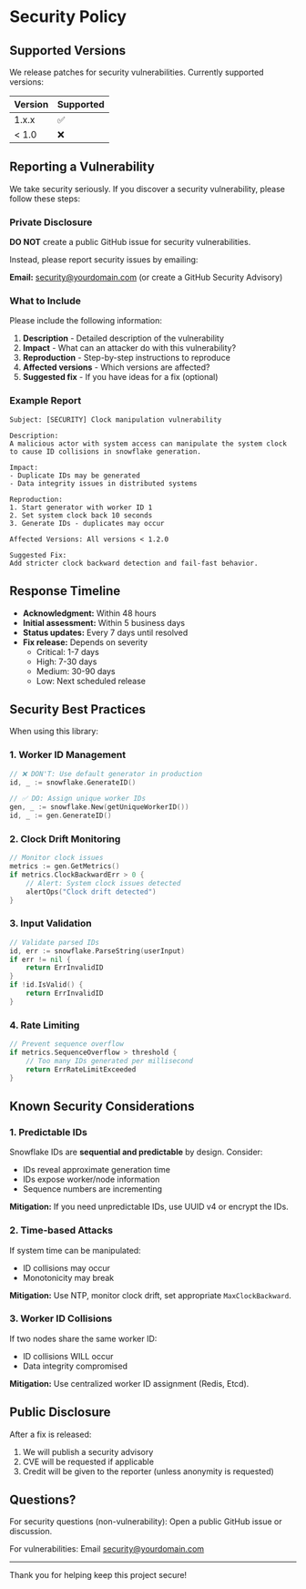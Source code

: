 # Security Policy

## Supported Versions

We release patches for security vulnerabilities. Currently supported versions:

| Version | Supported          |
| ------- | ------------------ |
| 1.x.x   | :white_check_mark: |
| < 1.0   | :x:                |

## Reporting a Vulnerability

We take security seriously. If you discover a security vulnerability, please follow these steps:

### Private Disclosure

**DO NOT** create a public GitHub issue for security vulnerabilities.

Instead, please report security issues by emailing:

**Email:** security@yourdomain.com (or create a GitHub Security Advisory)

### What to Include

Please include the following information:

1. **Description** - Detailed description of the vulnerability
2. **Impact** - What can an attacker do with this vulnerability?
3. **Reproduction** - Step-by-step instructions to reproduce
4. **Affected versions** - Which versions are affected?
5. **Suggested fix** - If you have ideas for a fix (optional)

### Example Report

```
Subject: [SECURITY] Clock manipulation vulnerability

Description:
A malicious actor with system access can manipulate the system clock
to cause ID collisions in snowflake generation.

Impact:
- Duplicate IDs may be generated
- Data integrity issues in distributed systems

Reproduction:
1. Start generator with worker ID 1
2. Set system clock back 10 seconds
3. Generate IDs - duplicates may occur

Affected Versions: All versions < 1.2.0

Suggested Fix:
Add stricter clock backward detection and fail-fast behavior.
```

## Response Timeline

- **Acknowledgment:** Within 48 hours
- **Initial assessment:** Within 5 business days
- **Status updates:** Every 7 days until resolved
- **Fix release:** Depends on severity
  - Critical: 1-7 days
  - High: 7-30 days
  - Medium: 30-90 days
  - Low: Next scheduled release

## Security Best Practices

When using this library:

### 1. Worker ID Management

```go
// ❌ DON'T: Use default generator in production
id, _ := snowflake.GenerateID()

// ✅ DO: Assign unique worker IDs
gen, _ := snowflake.New(getUniqueWorkerID())
id, _ := gen.GenerateID()
```

### 2. Clock Drift Monitoring

```go
// Monitor clock issues
metrics := gen.GetMetrics()
if metrics.ClockBackwardErr > 0 {
    // Alert: System clock issues detected
    alertOps("Clock drift detected")
}
```

### 3. Input Validation

```go
// Validate parsed IDs
id, err := snowflake.ParseString(userInput)
if err != nil {
    return ErrInvalidID
}
if !id.IsValid() {
    return ErrInvalidID
}
```

### 4. Rate Limiting

```go
// Prevent sequence overflow
if metrics.SequenceOverflow > threshold {
    // Too many IDs generated per millisecond
    return ErrRateLimitExceeded
}
```

## Known Security Considerations

### 1. Predictable IDs

Snowflake IDs are **sequential and predictable** by design. Consider:

- IDs reveal approximate generation time
- IDs expose worker/node information
- Sequence numbers are incrementing

**Mitigation:** If you need unpredictable IDs, use UUID v4 or encrypt the IDs.

### 2. Time-based Attacks

If system time can be manipulated:

- ID collisions may occur
- Monotonicity may break

**Mitigation:** Use NTP, monitor clock drift, set appropriate `MaxClockBackward`.

### 3. Worker ID Collisions

If two nodes share the same worker ID:

- ID collisions WILL occur
- Data integrity compromised

**Mitigation:** Use centralized worker ID assignment (Redis, Etcd).

## Public Disclosure

After a fix is released:

1. We will publish a security advisory
2. CVE will be requested if applicable
3. Credit will be given to the reporter (unless anonymity is requested)

## Questions?

For security questions (non-vulnerability): Open a public GitHub issue or discussion.

For vulnerabilities: Email security@yourdomain.com

---

Thank you for helping keep this project secure!
